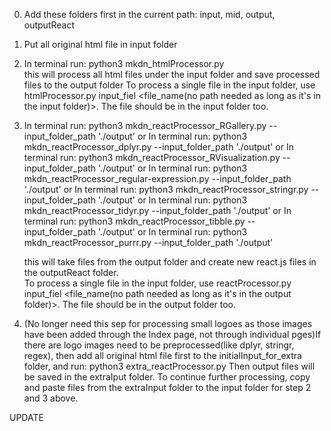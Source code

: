 0. Add these folders first in the current path: input, mid, output, outputReact  
1. Put all original html file in input folder    
2. In terminal run: python3 mkdn_htmlProcessor.py   
    this will process all html files under the input folder and save processed files to the output folder 
    To process a single file in the input folder, use htmlProcessor.py input_fiel <file_name(no path needed as long as it's in the input folder)>. The file should be in the input folder too.  
3. In terminal run: python3 mkdn_reactProcessor_RGallery.py --input_folder_path './output'
or
    In terminal run: python3 mkdn_reactProcessor_dplyr.py --input_folder_path './output'
or 
    In terminal run: python3 mkdn_reactProcessor_RVisualization.py --input_folder_path './output'
or 
    In terminal run: python3 mkdn_reactProcessor_regular-expression.py --input_folder_path './output'
or 
    In terminal run: python3 mkdn_reactProcessor_stringr.py --input_folder_path './output'
or 
    In terminal run: python3 mkdn_reactProcessor_tidyr.py --input_folder_path './output'
or 
    In terminal run: python3 mkdn_reactProcessor_tibble.py --input_folder_path './output'
or 
    In terminal run: python3 mkdn_reactProcessor_purrr.py --input_folder_path './output'

    this will take files from the output folder and create new react.js files in the outputReact folder.  
    To process a single file in the input folder, use reactProcessor.py input_fiel <file_name(no path needed as long as it's in the output folder)>. The file should be in the output folder too.

4. (No longer need this sep for processing small logoes as those images have been added through the Index page, not through individual pges)If there are logo images need to be preprocessed(like dplyr, stringr, regex), then add all original html file first to the initialInput_for_extra folder, and run:
    python3 extra_reactProcessor.py
    Then output files will be saved in the extraIput folder. To continue further processing, copy and paste files from the extraInput folder to the input folder for step 2 and 3 above.

UPDATE
